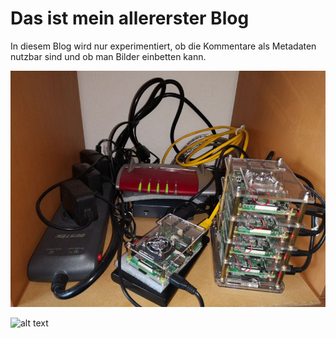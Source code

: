 [//]: # (Name: Allererster Blog)
[//]: # (Creator: Winkel)
[//]: # (Date: 17.08.2019)
[//]: # (Update: 19.08.2019)
[//]: # (Tag: Enterprise)
[//]: # (Tag: PoC)
# Das ist mein allererster Blog

In diesem Blog wird nur experimentiert, ob die Kommentare als Metadaten nutzbar sind und ob man Bilder einbetten kann.

![alt text](https://raw.githubusercontent.com/hdwinkel/quarkus-logger/master/doc/pictures/DL-cluster-prod.jpg "Logo Title Text 1")

![alt text](/assets/Architecture/001_allererster_Blog/entry_02.PNG "Logo Title Text 1")



